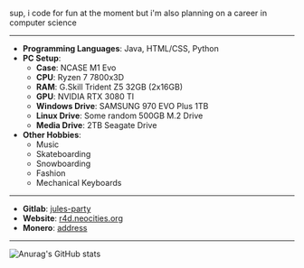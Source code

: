 
sup, i code for fun at the moment but i'm also planning on a career in computer science 

---
  - **Programming Languages**: Java, HTML/CSS, Python
  - **PC Setup**:
    - **Case**: NCASE M1 Evo
    - **CPU**: Ryzen 7 7800x3D
    - **RAM**: 	G.Skill Trident Z5 32GB (2x16GB)
    - **GPU**: NVIDIA RTX 3080 TI
    - **Windows Drive**: SAMSUNG 970 EVO Plus 1TB
    - **Linux Drive**: Some random 500GB M.2 Drive
    - **Media Drive**: 2TB Seagate Drive
  - **Other Hobbies**:
    - Music
    - Skateboarding
    - Snowboarding
    - Fashion
    - Mechanical Keyboards
---
  - **Gitlab**: [jules-party](https://gitlab.com/jules-party)
  - **Website**: [r4d.neocities.org](https://r4d.neocities.org/)
  - **Monero**: [address](https://raw.githubusercontent.com/jules-party/jules-party/main/assets/monero-address.txt)
---

![Anurag's GitHub stats](https://github-readme-stats.vercel.app/api?username=jules-party&show_icons=true&theme=dark)
